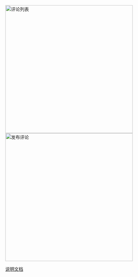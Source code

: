 <img src="https://img-cdn-aliyun.dcloud.net.cn/stream/plugin_screens/0272be40-e459-11eb-ba9f-f12f70c7a134_0.jpg" alt="评论列表" width="400" /><img src="https://img-cdn-aliyun.dcloud.net.cn/stream/plugin_screens/0272be40-e459-11eb-ba9f-f12f70c7a134_1.jpg" alt="发布评论" width="400" />

[说明文档](uni_modules/hb-comment/readme.md)